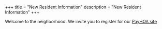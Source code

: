 +++
title = "New Resident Information"
description = "New Resident Information"
+++

Welcome to the neighborhood. We invite you to register for our [PayHOA site](https://app.payhoa.com/auth/join/20117-windsboro)
